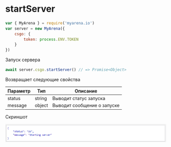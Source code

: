 # startServer

```js
var { MyArena } = require('myarena.io')
var server = new MyArena({
    csgo: {
        token: process.ENV.TOKEN
    }
})
```

Запуск сервера

```js
await server.csgo.startServer() // => Promise<Object>
```

Возвращает следующие свойства

| Параметр | Тип | Описание |
|----------|-----|----------|
| status | string | Выводит статус запуска |
| message | object | Выводит сообщение о запуске |

Скриншот

![alt tag](https://raw.githubusercontent.com/DavidErbaev/myarena.io/master/docs/ru/api-reference/imgs/startServer.png "Скриншот с объектами")
